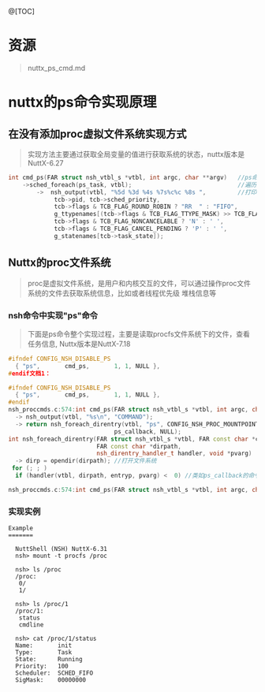 @[TOC]

# 资源
> nuttx_ps_cmd.md 

# nuttx的ps命令实现原理

## 在没有添加proc虚拟文件系统实现方式
>实现方法主要通过获取全局变量的值进行获取系统的状态，nuttx版本是NuttX-6.27
```c 
int cmd_ps(FAR struct nsh_vtbl_s *vtbl, int argc, char **argv)   //ps命令
    ->sched_foreach(ps_task, vtbl);                              //遍历所有任务
        ->  nsh_output(vtbl, "%5d %3d %4s %7s%c%c %8s ",         //打印任务信息
             tcb->pid, tcb->sched_priority,
             tcb->flags & TCB_FLAG_ROUND_ROBIN ? "RR  " : "FIFO",
             g_ttypenames[(tcb->flags & TCB_FLAG_TTYPE_MASK) >> TCB_FLAG_TTYPE_SHIFT],
             tcb->flags & TCB_FLAG_NONCANCELABLE ? 'N' : ' ',
             tcb->flags & TCB_FLAG_CANCEL_PENDING ? 'P' : ' ',
             g_statenames[tcb->task_state]);
```

## Nuttx的proc文件系统
>proc是虚拟文件系统，是用户和内核交互的文件，可以通过操作proc文件系统的文件去获取系统信息，比如或者线程优先级
堆栈信息等

### nsh命令中实现"ps"命令
>下面是ps命令整个实现过程，主要是读取procfs文件系统下的文件，查看任务信息, Nuttx版本是NuttX-7.18
```cpp
#ifndef CONFIG_NSH_DISABLE_PS
  { "ps",       cmd_ps,       1, 1, NULL },
#endif文档1： 

#ifndef CONFIG_NSH_DISABLE_PS
  { "ps",       cmd_ps,       1, 1, NULL },
#endif
nsh_proccmds.c:574:int cmd_ps(FAR struct nsh_vtbl_s *vtbl, int argc, char **argv)
  -> nsh_output(vtbl, "%s\n", "COMMAND");
  -> return nsh_foreach_direntry(vtbl, "ps", CONFIG_NSH_PROC_MOUNTPOINT,
                              ps_callback, NULL);
int nsh_foreach_direntry(FAR struct nsh_vtbl_s *vtbl, FAR const char *cmd,
                         FAR const char *dirpath,
                         nsh_direntry_handler_t handler, void *pvarg)
  -> dirp = opendir(dirpath); //打开文件系统	
 for (; ; )
  if (handler(vtbl, dirpath, entryp, pvarg) <  0) //类如ps_callback的命令，读取各个文件的内容

nsh_proccmds.c:574:int cmd_ps(FAR struct nsh_vtbl_s *vtbl, int argc, char **argv)	
```

### 实现实例
```
Example
=======

  NuttShell (NSH) NuttX-6.31
  nsh> mount -t procfs /proc

  nsh> ls /proc
  /proc:
   0/
   1/

  nsh> ls /proc/1
  /proc/1:
   status
   cmdline

  nsh> cat /proc/1/status
  Name:       init
  Type:       Task
  State:      Running
  Priority:   100
  Scheduler:  SCHED_FIFO
  SigMask:    00000000
```




